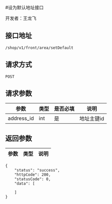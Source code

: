 #设为默认地址接口

开发者：王龙飞

## 接口地址
`/shop/v1/front/area/setDefault`

## 请求方式
  `POST`
  
## 请求参数

|参数|类型|是否必填|说明|
| - | - | - | - |
| address_id | int | 是 | 地址主键id |

## 返回参数
|参数|类型|说明|
| - | - | - |

```
{
    "status": "success",
    "httpCode": 200,
    "statusCode": 0,
    "data": [

    ]
}
```